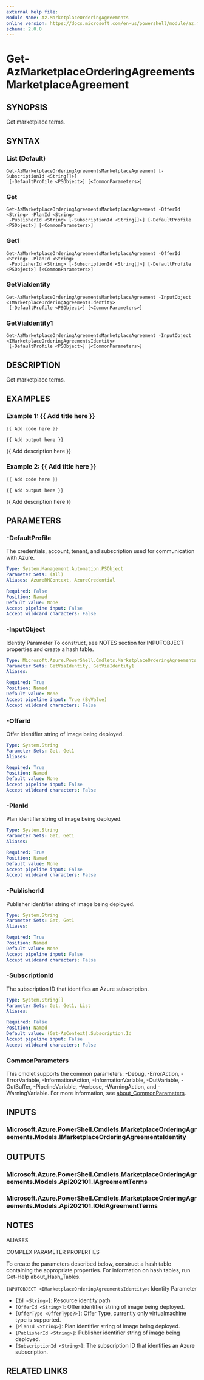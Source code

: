 ```yaml
---
external help file:
Module Name: Az.MarketplaceOrderingAgreements
online version: https://docs.microsoft.com/en-us/powershell/module/az.marketplaceorderingagreements/get-azmarketplaceorderingagreementsmarketplaceagreement
schema: 2.0.0
---
```


# Get-AzMarketplaceOrderingAgreementsMarketplaceAgreement

## SYNOPSIS
Get marketplace terms.

## SYNTAX

### List (Default)
```
Get-AzMarketplaceOrderingAgreementsMarketplaceAgreement [-SubscriptionId <String[]>]
 [-DefaultProfile <PSObject>] [<CommonParameters>]
```

### Get
```
Get-AzMarketplaceOrderingAgreementsMarketplaceAgreement -OfferId <String> -PlanId <String>
 -PublisherId <String> [-SubscriptionId <String[]>] [-DefaultProfile <PSObject>] [<CommonParameters>]
```

### Get1
```
Get-AzMarketplaceOrderingAgreementsMarketplaceAgreement -OfferId <String> -PlanId <String>
 -PublisherId <String> [-SubscriptionId <String[]>] [-DefaultProfile <PSObject>] [<CommonParameters>]
```

### GetViaIdentity
```
Get-AzMarketplaceOrderingAgreementsMarketplaceAgreement -InputObject <IMarketplaceOrderingAgreementsIdentity>
 [-DefaultProfile <PSObject>] [<CommonParameters>]
```

### GetViaIdentity1
```
Get-AzMarketplaceOrderingAgreementsMarketplaceAgreement -InputObject <IMarketplaceOrderingAgreementsIdentity>
 [-DefaultProfile <PSObject>] [<CommonParameters>]
```

## DESCRIPTION
Get marketplace terms.

## EXAMPLES

### Example 1: {{ Add title here }}
```powershell
{{ Add code here }}
```

```output
{{ Add output here }}
```

{{ Add description here }}

### Example 2: {{ Add title here }}
```powershell
{{ Add code here }}
```

```output
{{ Add output here }}
```

{{ Add description here }}

## PARAMETERS

### -DefaultProfile
The credentials, account, tenant, and subscription used for communication with Azure.

```yaml
Type: System.Management.Automation.PSObject
Parameter Sets: (All)
Aliases: AzureRMContext, AzureCredential

Required: False
Position: Named
Default value: None
Accept pipeline input: False
Accept wildcard characters: False
```

### -InputObject
Identity Parameter
To construct, see NOTES section for INPUTOBJECT properties and create a hash table.

```yaml
Type: Microsoft.Azure.PowerShell.Cmdlets.MarketplaceOrderingAgreements.Models.IMarketplaceOrderingAgreementsIdentity
Parameter Sets: GetViaIdentity, GetViaIdentity1
Aliases:

Required: True
Position: Named
Default value: None
Accept pipeline input: True (ByValue)
Accept wildcard characters: False
```

### -OfferId
Offer identifier string of image being deployed.

```yaml
Type: System.String
Parameter Sets: Get, Get1
Aliases:

Required: True
Position: Named
Default value: None
Accept pipeline input: False
Accept wildcard characters: False
```

### -PlanId
Plan identifier string of image being deployed.

```yaml
Type: System.String
Parameter Sets: Get, Get1
Aliases:

Required: True
Position: Named
Default value: None
Accept pipeline input: False
Accept wildcard characters: False
```

### -PublisherId
Publisher identifier string of image being deployed.

```yaml
Type: System.String
Parameter Sets: Get, Get1
Aliases:

Required: True
Position: Named
Default value: None
Accept pipeline input: False
Accept wildcard characters: False
```

### -SubscriptionId
The subscription ID that identifies an Azure subscription.

```yaml
Type: System.String[]
Parameter Sets: Get, Get1, List
Aliases:

Required: False
Position: Named
Default value: (Get-AzContext).Subscription.Id
Accept pipeline input: False
Accept wildcard characters: False
```

### CommonParameters
This cmdlet supports the common parameters: -Debug, -ErrorAction, -ErrorVariable, -InformationAction, -InformationVariable, -OutVariable, -OutBuffer, -PipelineVariable, -Verbose, -WarningAction, and -WarningVariable. For more information, see [about_CommonParameters](http://go.microsoft.com/fwlink/?LinkID=113216).

## INPUTS

### Microsoft.Azure.PowerShell.Cmdlets.MarketplaceOrderingAgreements.Models.IMarketplaceOrderingAgreementsIdentity

## OUTPUTS

### Microsoft.Azure.PowerShell.Cmdlets.MarketplaceOrderingAgreements.Models.Api202101.IAgreementTerms

### Microsoft.Azure.PowerShell.Cmdlets.MarketplaceOrderingAgreements.Models.Api202101.IOldAgreementTerms

## NOTES

ALIASES

COMPLEX PARAMETER PROPERTIES

To create the parameters described below, construct a hash table containing the appropriate properties. For information on hash tables, run Get-Help about_Hash_Tables.


`INPUTOBJECT <IMarketplaceOrderingAgreementsIdentity>`: Identity Parameter
  - `[Id <String>]`: Resource identity path
  - `[OfferId <String>]`: Offer identifier string of image being deployed.
  - `[OfferType <OfferType?>]`: Offer Type, currently only virtualmachine type is supported.
  - `[PlanId <String>]`: Plan identifier string of image being deployed.
  - `[PublisherId <String>]`: Publisher identifier string of image being deployed.
  - `[SubscriptionId <String>]`: The subscription ID that identifies an Azure subscription.

## RELATED LINKS

